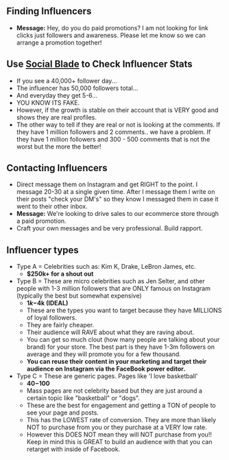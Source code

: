 ## Finding Influencers
* **Message:** Hey, do you do paid promotions? I am not looking for link clicks just followers and awareness. Please let me know so we can arrange a promotion together!

## Use [Social Blade](https://socialblade.com/) to Check Influencer Stats
* If you see a 40,000+ follower day...
* The influencer has 50,000 followers total...
* And everyday they get 5-6...
* YOU KNOW ITS FAKE.
* However, if the growth is stable on their account that is VERY good and shows they are real profiles.
* The other way to tell if they are real or not is looking at the comments. If they have 1 million followers and 2 comments.. we have a problem. If they have 1 million followers and 300 - 500 comments that is not the worst but the more the better!

## Contacting Influencers
* Direct message them on Instagram and get RIGHT to the point. I message 20-30 at a single given time. After I message them I write on their posts "check your DM's" so they know I messaged them in case it went to their other inbox.
* **Message:** We're looking to drive sales to our ecommerce store through a paid promotion.
* Craft your own messages and be very professional. Build rapport.

## Influencer types
* Type A = Celebrities such as: Kim K, Drake, LeBron James, etc.
  * **$250k+ for a shout out**
* Type B = These are micro celebrities such as Jen Selter, and other people with 1-3 million followers that are ONLY famous on Instagram (typically the best but somewhat expensive)
  * **$1k-$4k (IDEAL)**
  * These are the types you want to target because they have MILLIONS of loyal followers.
  * They are fairly cheaper.
  * Their audience will RAVE about what they are raving about.
  * You can get so much clout (how many people are talking about your brand) for your store. The best part is they have 1-3m followers on average and they will promote you for a few thousand.
  * **You can reuse their content in your marketing and target their audience on Instagram via the FaceBook power editor.**
* Type C = These are generic pages. Pages like 'I love basketball'
  * **$40-$100**
  * Mass pages are not celebrity based but they are just around a certain topic like "basketball" or "dogs".
  * These are the best for engagement and getting a TON of people to see your page and posts.
  * This has the LOWEST rate of conversion. They are more than likely NOT to purchase from you or they purchase at a VERY low rate.
  * However this DOES NOT mean they will NOT purchase from you!! Keep in mind this is GREAT to build an audience with that you can retarget with inside of Facebook.
